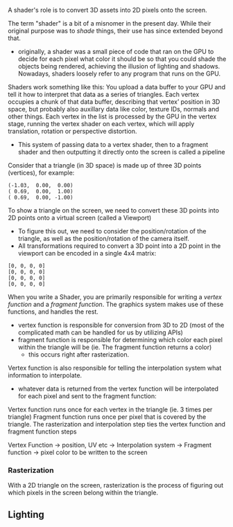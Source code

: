 
A shader's role is to convert 3D assets into 2D pixels onto the screen.

The term "shader" is a bit of a misnomer in the present day. While their original purpose was to *shade* things, their use has since extended beyond that.
- originally, a shader was a small piece of code that ran on the GPU to decide for each pixel what color it should be so that you could shade the objects being rendered, achieving the illusion of lighting and shadows. Nowadays, shaders loosely refer to any program that runs on the GPU.

Shaders work something like this: You upload a data buffer to your GPU and tell it how to interpret that data as a series of triangles. Each vertex occupies a chunk of that data buffer, describing that vertex’ position in 3D space, but probably also auxillary data like color, texture IDs, normals and other things. Each vertex in the list is processed by the GPU in the vertex stage, running the vertex shader on each vertex, which will apply translation, rotation or perspective distortion.
- This system of passing data to a vertex shader, then to a fragment shader and then outputting it directly onto the screen is called a pipeline

Consider that a triangle (in 3D space) is made up of three 3D points (vertices), for example:
```
(-1.03,  0.00,  0.00)
( 0.69,  0.00,  1.00)
( 0.69,  0.00, -1.00)
```
To show a triangle on the screen, we need to convert these 3D points into 2D points onto a virtual screen (called a Viewport)
- To figure this out, we need to consider the position/rotation of the triangle, as well as the position/rotation of the camera itself.
- All transformations required to convert a 3D point into a 2D point in the viewport can be encoded in a single 4x4 matrix:
```
[0, 0, 0, 0]
[0, 0, 0, 0]
[0, 0, 0, 0]
[0, 0, 0, 0]
```

When you write a Shader, you are primarily responsible for writing a *vertex function* and a *fragment function*. The graphics system makes use of these functions, and handles the rest.
- vertex function is responsible for conversion from 3D to 2D (most of the complicated math can be handled for us by utilizing APIs)
- fragment function is responsible for determining which color each pixel within the triangle will be (ie. The fragment function returns a color)
    - this occurs right after rasterization.

Vertex function is also responsible for telling the interpolation system what information to interpolate.
- whatever data is returned from the vertex function will be interpolated for each pixel and sent to the fragment function:

Vertex function runs once for each vertex in the triangle (ie. 3 times per triangle)
Fragment function runs once per pixel that is covered by the triangle.
The rasterization and interpolation step ties the vertex function and fragment function steps

Vertex Function -> position, UV etc -> Interpolation system -> Fragment function -> pixel color to be written to the screen

### Rasterization
With a 2D triangle on the screen, rasterization is the process of figuring out which pixels in the screen belong within the triangle.

## Lighting

